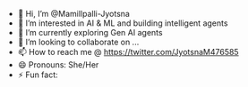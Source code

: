 - 👋 Hi, I’m @Mamillpalli-Jyotsna
- 👀 I’m interested in AI & ML and building intelligent agents
- 🌱 I’m currently exploring Gen AI agents
- 💞️ I’m looking to collaborate on ...
- 📫 How to reach me @ https://twitter.com/JyotsnaM476585
- 😄 Pronouns: She/Her
- ⚡ Fun fact: 

<!---
Mamillpalli-Jyotsna/Mamillpalli-Jyotsna is a ✨ special ✨ repository because its `README.md` (this file) appears on your GitHub profile.
You can click the Preview link to take a look at your changes.
--->
